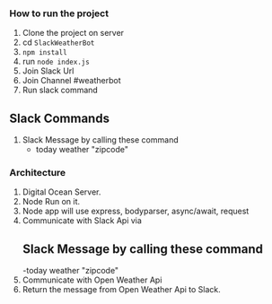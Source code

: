 ### How to run the project
1. Clone the project on server
2. cd `SlackWeatherBot`
3. `npm install`
4. run `node index.js`
5. Join Slack Url
6. Join Channel #weatherbot
7. Run slack command

## Slack Commands
1. Slack Message by calling these command 
	- today weather "zipcode"

### Architecture
1. Digital Ocean Server.
2. Node Run on it.
3. Node app will use express, bodyparser, async/await, request
4. Communicate with Slack Api via 
	## Slack Message by calling these command 
	-today weather "zipcode"
5. Communicate with Open Weather Api
6. Return the message from Open Weather Api to Slack.
